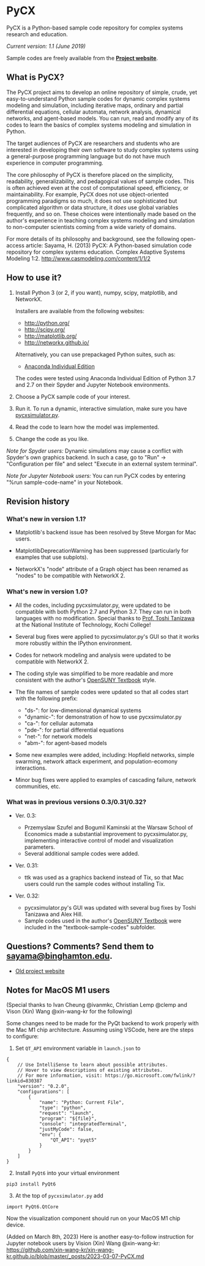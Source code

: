# PyCX

PyCX is a Python-based sample code repository for complex systems
research and education.

_Current version: 1.1 (June 2019)_

Sample codes are freely available from the **[Project
website](http://github.com/hsayama/PyCX/)**.

## What is PyCX?

The PyCX project aims to develop an online repository of simple,
crude, yet easy-to-understand Python sample codes for dynamic complex
systems modeling and simulation, including iterative maps, ordinary
and partial differential equations, cellular automata, network
analysis, dynamical networks, and agent-based models. You can run,
read and modify any of its codes to learn the basics of complex
systems modeling and simulation in Python.

The target audiences of PyCX are researchers and students who are
interested in developing their own software to study complex systems
using a general-purpose programming language but do not have much
experience in computer programming.

The core philosophy of PyCX is therefore placed on the simplicity,
readability, generalizability, and pedagogical values of sample
codes. This is often achieved even at the cost of computational speed,
efficiency, or maintainability. For example, PyCX does not use
object-oriented programming paradigms so much, it does not use
sophisticated but complicated algorithm or data structure, it *does*
use global variables frequently, and so on. These choices were
intentionally made based on the author's experience in teaching
complex systems modeling and simulation to non-computer scientists
coming from a wide variety of domains.

For more details of its philosophy and background, see the following
open-access article: Sayama, H. (2013) PyCX: A Python-based simulation
code repository for complex systems education. Complex Adaptive
Systems Modeling 1:2.  http://www.casmodeling.com/content/1/1/2

## How to use it?

1. Install Python 3 (or 2, if you want), numpy, scipy, matplotlib, and
NetworkX.

   Installers are available from the following websites:
   * http://python.org/
   * http://scipy.org/
   * http://matplotlib.org/
   * http://networkx.github.io/
  
   Alternatively, you can use prepackaged Python suites, such as:
   * [Anaconda Individual Edition](https://www.anaconda.com/products/individual)

   The codes were tested using Anaconda Individual Edition of Python 3.7
and 2.7 on their Spyder and Jupyter Notebook environments.

2. Choose a PyCX sample code of your interest.

3. Run it. To run a dynamic, interactive simulation, make sure you have [pycxsimulator.py](https://github.com/hsayama/PyCX/blob/master/pycxsimulator.py).

4. Read the code to learn how the model was implemented.

5. Change the code as you like.

*Note for Spyder users:* Dynamic simulations may cause a conflict with Spyder's own graphics backend. In such a case, go to "Run" -> "Configuration per file" and select "Execute in an external system terminal".

*Note for Jupyter Notebook users:* You can run PyCX codes by entering "%run sample-code-name" in your Notebook.

## Revision history

### What's new in version 1.1?

* Matplotlib's backend issue has been resolved by Steve Morgan for Mac users.

* MatplotlibDeprecationWarning has been suppressed (particularly for examples that use subplots).

* NetworkX's "node" attribute of a Graph object has been renamed as "nodes" to be compatible with NetworkX 2.

### What's new in version 1.0?

* All the codes, including pycxsimulator.py, were updated to be compatible with both Python 2.7 and Python 3.7. They can run in both languages with no modification. Special thanks to [Prof. Toshi Tanizawa](http://www.ee.kochi-ct.ac.jp/~tanizawa/) at the National Institute of Technology, Kochi College!

* Several bug fixes were applied to pycxsimulator.py's GUI so that it works more robustly within the IPython environment.

* Codes for network modeling and analysis were updated to be compatible with NetworkX 2.

* The coding style was simplified to be more readable and more consistent with the author's [OpenSUNY Textbook](http://tinyurl.com/imacsbook) style.

* The file names of sample codes were updated so that all codes start with the following prefix:
   * "ds-": for low-dimensional dynamical systems
   * "dynamic-": for demonstration of how to use pycxsimulator.py
   * "ca-": for cellular automata
   * "pde-": for partial differential equations
   * "net-": for network models
   * "abm-": for agent-based models

* Some new examples were added, including: Hopfield networks, simple swarming, network attack experiment, and population-ecomony interactions.

* Minor bug fixes were applied to examples of cascading failure, network communities, etc.

### What was in previous versions 0.3/0.31/0.32?

* Ver. 0.3:
     - Przemyslaw Szufel and Bogumil Kaminski at the Warsaw School of
       Economics made a substantial improvement to pycxsimulator.py, implementing interactive control of model and
       visualization parameters.
     - Several additional sample codes were added.

* Ver. 0.31:
     - ttk was used as a graphics backend instead of Tix, so that Mac
       users could run the sample codes without installing Tix.

* Ver. 0.32: 
    - pycxsimulator.py's GUI was updated with several bug
      fixes by Toshi Tanizawa and Alex Hill.
    - Sample codes used in the author's [OpenSUNY Textbook](http://tinyurl.com/imacsbook) were included in the
      "textbook-sample-codes" subfolder.

## Questions? Comments? Send them to sayama@binghamton.edu.

* [Old project website](http://pycx.sourceforge.net/)

## Notes for MacOS M1 users
(Special thanks to Ivan Cheung @ivanmkc, Christian Lemp @clemp and Vison (Xin) Wang @xin-wang-kr for the following)

Some changes need to be made for the PyQt backend to work properly with the Mac M1 chip architecture. Assuming using VSCode, here are the steps to configure:

1. Set `QT_API` environment variable in `launch.json` to 

```
{
    // Use IntelliSense to learn about possible attributes.
    // Hover to view descriptions of existing attributes.
    // For more information, visit: https://go.microsoft.com/fwlink/?linkid=830387
    "version": "0.2.0",
    "configurations": [
        {
            "name": "Python: Current File",
            "type": "python",
            "request": "launch",
            "program": "${file}",
            "console": "integratedTerminal",
            "justMyCode": false,
            "env": {
                "QT_API": "pyqt5"
            }
        }
    ]
}
```

2. Install `PyQt6` into your virtual environment

`pip3 install PyQt6`

3. At the top of `pycxsimulator.py` add

`import PyQt6.QtCore`

Now the visualization component should run on your MacOS M1 chip device.

(Added on March 8th, 2023)
Here is another easy-to-follow instruction for Jupyter notebook users by Vision (Xin) Wang @xin-wang-kr:
https://github.com/xin-wang-kr/xin-wang-kr.github.io/blob/master/_posts/2023-03-07-PyCX.md
